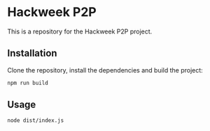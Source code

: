 # Hackweek P2P

This is a repository for the Hackweek P2P project.

## Installation

Clone the repository, install the dependencies and build the project:

```bash
npm run build
```

## Usage

```bash
node dist/index.js
```
